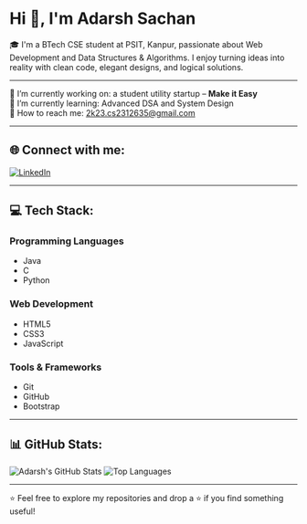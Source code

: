 # Hi 👋, I'm Adarsh Sachan

🎓 I'm a BTech CSE student at PSIT, Kanpur, passionate about Web Development and Data Structures & Algorithms. I enjoy turning ideas into reality with clean code, elegant designs, and logical solutions.

---

🔭 I’m currently working on: a student utility startup – **Make it Easy**  
🌱 I’m currently learning: Advanced DSA and System Design  
💌 How to reach me: 2k23.cs2312635@gmail.com

---

## 🌐 Connect with me:

[![LinkedIn](https://img.shields.io/badge/LinkedIn-blue?style=for-the-badge&logo=linkedin)](https://www.linkedin.com/in/adarshsachan01/)

---

## 💻 Tech Stack:

### Programming Languages
- Java
- C
- Python

### Web Development
- HTML5
- CSS3
- JavaScript

### Tools & Frameworks
- Git
- GitHub
- Bootstrap

---

## 📊 GitHub Stats:

![Adarsh's GitHub Stats](https://github-readme-stats.vercel.app/api?username=theadarsh1m&show_icons=true&theme=radical)
![Top Languages](https://github-readme-stats.vercel.app/api/top-langs/?username=theadarsh1m&layout=compact&theme=radical)

---

⭐️ Feel free to explore my repositories and drop a ⭐️ if you find something useful!
